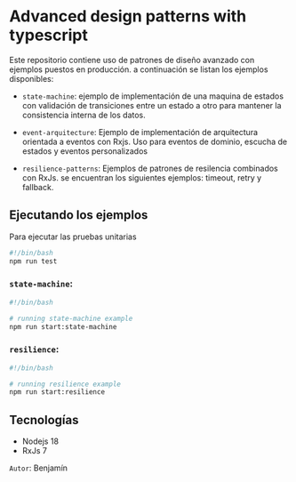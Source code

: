# Advanced design patterns with typescript

Este repositorio contiene uso de patrones de diseño avanzado con ejemplos puestos en producción. a continuación se listan 
los ejemplos disponibles:

* `state-machine`: ejemplo de implementación de una maquina de estados con validación de transiciones entre un estado a otro para mantener la consistencia interna de los datos.

* `event-arquitecture`: Ejemplo de implementación de arquitectura orientada a eventos con Rxjs. Uso para eventos de dominio, escucha de estados y eventos personalizados

* `resilience-patterns`: Ejemplos de patrones de resilencia combinados con RxJs. se encuentran los siguientes ejemplos: timeout, retry y fallback.


## Ejecutando los ejemplos 

Para ejecutar las pruebas unitarias

```bash
#!/bin/bash
npm run test
```

### `state-machine`:
```bash
#!/bin/bash

# running state-machine example 
npm run start:state-machine
```

### `resilience`:
```bash
#!/bin/bash

# running resilience example
npm run start:resilience
```

## Tecnologías

* Nodejs 18
* RxJs 7


`Autor`: Benjamín
